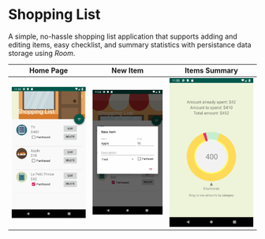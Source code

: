 # Shopping List



A simple, no-hassle shopping list application that supports adding and editing items, easy checklist, and summary statistics with persistance data storage using *Room*. 



Home Page             |  New Item          |  Items Summary
:-------------------------:|:-------------------------:|:-------------------------:
![](https://github.com/eutopi/shopping-list/blob/8d0fe899459f1ad82d6e61bced8b2146a873a667/app/src/main/res/drawable-mdpi/shoppinglist1.png)  |  ![](https://github.com/eutopi/shopping-list/blob/8d0fe899459f1ad82d6e61bced8b2146a873a667/app/src/main/res/drawable-mdpi/shoppinglist3.png) |  ![](https://github.com/eutopi/shopping-list/blob/8d0fe899459f1ad82d6e61bced8b2146a873a667/app/src/main/res/drawable-mdpi/shoppinglist2.png)
